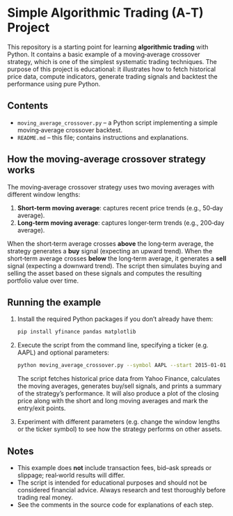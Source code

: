# Simple Algorithmic Trading (A‑T) Project

This repository is a starting point for learning **algorithmic trading** with Python.  It contains a basic example of a moving‑average crossover strategy, which is one of the simplest systematic trading techniques.  The purpose of this project is educational: it illustrates how to fetch historical price data, compute indicators, generate trading signals and backtest the performance using pure Python.

## Contents

* `moving_average_crossover.py` – a Python script implementing a simple moving‑average crossover backtest.
* `README.md` – this file; contains instructions and explanations.

## How the moving‑average crossover strategy works

The moving‑average crossover strategy uses two moving averages with different window lengths:

1. **Short‑term moving average**: captures recent price trends (e.g., 50‑day average).
2. **Long‑term moving average**: captures longer‑term trends (e.g., 200‑day average).

When the short‑term average crosses **above** the long‑term average, the strategy generates a **buy** signal (expecting an upward trend).  When the short‑term average crosses **below** the long‑term average, it generates a **sell** signal (expecting a downward trend).  The script then simulates buying and selling the asset based on these signals and computes the resulting portfolio value over time.

## Running the example

1. Install the required Python packages if you don’t already have them:

   ```bash
   pip install yfinance pandas matplotlib
   ```

2. Execute the script from the command line, specifying a ticker (e.g. AAPL) and optional parameters:

   ```bash
   python moving_average_crossover.py --symbol AAPL --start 2015-01-01 --short_window 50 --long_window 200
   ```

   The script fetches historical price data from Yahoo Finance, calculates the moving averages, generates buy/sell signals, and prints a summary of the strategy’s performance.  It will also produce a plot of the closing price along with the short and long moving averages and mark the entry/exit points.

3. Experiment with different parameters (e.g. change the window lengths or the ticker symbol) to see how the strategy performs on other assets.

## Notes

* This example does **not** include transaction fees, bid–ask spreads or slippage; real‑world results will differ.
* The script is intended for educational purposes and should not be considered financial advice.  Always research and test thoroughly before trading real money.
* See the comments in the source code for explanations of each step.
